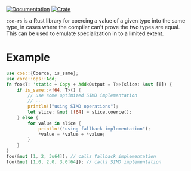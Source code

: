 [![Documentation](https://docs.rs/coe-rs/badge.svg)](https://docs.rs/coe-rs)
[![Crate](https://img.shields.io/crates/v/coe-rs.svg)](https://crates.io/crates/coe-rs)

`coe-rs` is a Rust library for coercing a value of a given type into the same type, in cases
where the compiler can't prove the two types are equal.  
This can be used to emulate specialization in to a limited extent.

# Example

```rust
use coe::{Coerce, is_same};
use core::ops::Add;
fn foo<T: 'static + Copy + Add<Output = T>>(slice: &mut [T]) {
    if is_same::<f64, T>() {
        // use some optimized SIMD implementation
        // ...
        println!("using SIMD operations");
        let slice: &mut [f64] = slice.coerce();
    } else {
        for value in slice {
            println!("using fallback implementation");
            *value = *value + *value;
        }
    }
}
foo(&mut [1, 2, 3u64]); // calls fallback implementation
foo(&mut [1.0, 2.0, 3.0f64]); // calls SIMD implementation
```
